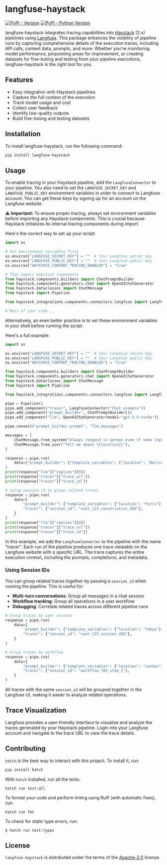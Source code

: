 # langfuse-haystack

[![PyPI - Version](https://img.shields.io/pypi/v/langfuse-haystack.svg)](https://pypi.org/project/langfuse-haystack)
[![PyPI - Python Version](https://img.shields.io/pypi/pyversions/langfuse-haystack.svg)](https://pypi.org/project/langfuse-haystack)

langfuse-haystack integrates tracing capabilities into [Haystack](https://github.com/deepset-ai/haystack) (2.x) pipelines using [Langfuse](https://langfuse.com/). 
This package enhances the visibility of pipeline runs by capturing comprehensive details of the execution traces, including API calls, context data, prompts, and more. 
Whether you're monitoring model performance, pinpointing areas for improvement, or creating datasets for fine-tuning and testing from your pipeline executions, langfuse-haystack is the right tool for you.

## Features

- Easy integration with Haystack pipelines
- Capture the full context of the execution
- Track model usage and cost
- Collect user feedback
- Identify low-quality outputs
- Build fine-tuning and testing datasets

## Installation

To install langfuse-haystack, run the following command:

```sh
pip install langfuse-haystack
```

## Usage

To enable tracing in your Haystack pipeline, add the `LangfuseConnector` to your pipeline.
You also need to set the `LANGFUSE_SECRET_KEY` and `LANGFUSE_PUBLIC_KEY` environment variables in order to connect to Langfuse account.
You can get these keys by signing up for an account on the Langfuse website.

⚠️ **Important:** To ensure proper tracing, always set environment variables before importing any Haystack components. 
This is crucial because Haystack initializes its internal tracing components during import.

Here's the correct way to set up your script:

```python
import os

# Set environment variables first
os.environ["LANGFUSE_SECRET_KEY"] = ""  # Your Langfuse secret key
os.environ["LANGFUSE_PUBLIC_KEY"] = ""  # Your Langfuse public key
os.environ["HAYSTACK_CONTENT_TRACING_ENABLED"] = "true"

# Then import Haystack components
from haystack.components.builders import ChatPromptBuilder
from haystack.components.generators.chat import OpenAIChatGenerator
from haystack.dataclasses import ChatMessage
from haystack import Pipeline

from haystack_integrations.components.connectors.langfuse import LangfuseConnector

# Rest of your code...
```

Alternatively, an even better practice is to set these environment variables in your shell before running the script.


Here's a full example:

```python
import os

os.environ["LANGFUSE_SECRET_KEY"] = ""  # Your Langfuse secret key
os.environ["LANGFUSE_PUBLIC_KEY"] = ""  # Your Langfuse public key
os.environ["HAYSTACK_CONTENT_TRACING_ENABLED"] = "true"

from haystack.components.builders import ChatPromptBuilder
from haystack.components.generators.chat import OpenAIChatGenerator
from haystack.dataclasses import ChatMessage
from haystack import Pipeline

from haystack_integrations.components.connectors.langfuse import LangfuseConnector

pipe = Pipeline()
pipe.add_component("tracer", LangfuseConnector("Chat example"))
pipe.add_component("prompt_builder", ChatPromptBuilder())
pipe.add_component("llm", OpenAIChatGenerator(model="gpt-3.5-turbo"))

pipe.connect("prompt_builder.prompt", "llm.messages")

messages = [
    ChatMessage.from_system("Always respond in German even if some input data is in other languages."),
    ChatMessage.from_user("Tell me about {{location}}"),
]

response = pipe.run(
    data={"prompt_builder": {"template_variables": {"location": "Berlin"}, "template": messages}}
)
print(response["llm"]["replies"][0])
print(response["tracer"]["trace_url"])
print(response["tracer"]["trace_id"])

# Using session_id to group related traces
response = pipe.run(
    data={
        "prompt_builder": {"template_variables": {"location": "Paris"}, "template": messages},
        "tracer": {"session_id": "user_123_conversation_456"},
    }
)
print(response["llm"]["replies"][0])
print(response["tracer"]["trace_url"])
print(response["tracer"]["trace_id"])
```

In this example, we add the `LangfuseConnector` to the pipeline with the name "tracer". 
Each run of the pipeline produces one trace viewable on the Langfuse website with a specific URL. 
The trace captures the entire execution context, including the prompts, completions, and metadata.

### Using Session IDs

You can group related traces together by passing a `session_id` when running the pipeline. This is useful for:
- **Multi-turn conversations**: Group all messages in a chat session
- **Workflow tracking**: Group all operations in a user workflow
- **Debugging**: Correlate related traces across different pipeline runs

```python
# Group traces by user session
response = pipe.run(
    data={
        "prompt_builder": {"template_variables": {"location": "Tokyo"}, "template": messages},
        "tracer": {"session_id": "user_123_session_456"},
    }
)

# Group traces by workflow
response = pipe.run(
    data={
        "prompt_builder": {"template_variables": {"location": "London"}, "template": messages},
        "tracer": {"session_id": "workflow_789_step_2"},
    }
)
```

All traces with the same `session_id` will be grouped together in the Langfuse UI, making it easier to analyze related operations.

## Trace Visualization

Langfuse provides a user-friendly interface to visualize and analyze the traces generated by your Haystack pipeline. 
Login into your Langfuse account and navigate to the trace URL to view the trace details.

## Contributing

`hatch` is the best way to interact with this project. To install it, run:
```sh
pip install hatch
```

With `hatch` installed, run all the tests:
```
hatch run test:all
```

To format your code and perform linting using Ruff (with automatic fixes), run:
```
hatch run fmt
```

To check for static type errors, run:

```console
$ hatch run test:types
```

## License

`langfuse-haystack` is distributed under the terms of the [Apache-2.0](https://spdx.org/licenses/Apache-2.0.html) license.
